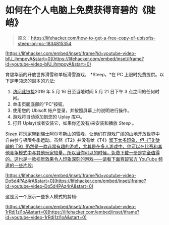 # 如何在个人电脑上免费获得育碧的《陡峭》

> 原文：<https://lifehacker.com/how-to-get-a-free-copy-of-ubisofts-steep-on-pc-1834815354>

 [https://lifehacker.com/embed/inset/iframe?id=youtube-video-bIU_ihmpoyA&start=0](https://lifehacker.com/embed/inset/iframe?id=youtube-video-bIU_ihmpoyA&start=0) 

育碧华丽的开放世界滑雪和单板滑雪游戏， *Steep，*在 PC 上限时免费提供。以下是申领您的副本的方法:

1.  [访问此链接](https://register.ubisoft.com/steep-giveaway/en-US)2019 年 5 月 16 日至当地时间 5 月 21 日下午 3 点之间的任何时间。
2.  单击页面底部的“PC”按钮。
3.  使用您的 Ubisoft 帐户登录，并按照屏幕上的说明进行操作。
4.  游戏将自动添加到您的 Uplay 库中。
5.  打开 Uplay(或者安装它，如果你还没有)来安装和播放 *Steep* 。

*Steep* 将玩家带到瑞士阿尔卑斯山的雪峰，让他们在游戏广阔的山地开放世界中自由参与极限冬季运动。虽然《T2》并没有给《T4》[留下太多印象，但《T8:陡峭的 T9》仍然是一款非常有趣的游戏，尤其是在多人游戏中，你可以在比赛和其他竞争模式中与其他玩家较量，所以当你可以的时候，免费下载一份是完全值得的。这也是一款视觉效果令人印象深刻的游戏——请看下面育碧官方 YouTube 频道的一些片段:](https://kotaku.com/what-we-like-and-dont-like-about-steep-1789762995)

 [https://lifehacker.com/embed/inset/iframe?id=youtube-video-Do5d4PAz4rA&start=0](https://lifehacker.com/embed/inset/iframe?id=youtube-video-Do5d4PAz4rA&start=0) 

这是另一个展示一些多人模式的剪辑:

 [https://lifehacker.com/embed/inset/iframe?id=youtube-video-1rRdj1zl1oA&start=0](https://lifehacker.com/embed/inset/iframe?id=youtube-video-1rRdj1zl1oA&start=0)